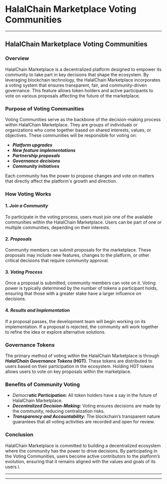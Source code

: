 # HalalChain Marketplace Voting Communities

***

## HalalChain Marketplace Voting Communities

### Overview

HalalChain Marketplace is a decentralized platform designed to empower its community to take part in key decisions that shape the ecosystem. By leveraging blockchain technology, the HalalChain Marketplace incorporates a voting system that ensures transparent, fair, and community-driven governance. This feature allows token holders and active participants to vote on various proposals affecting the future of the marketplace.

### Purpose of Voting Communities

Voting Communities serve as the backbone of the decision-making process within HalalChain Marketplace. They are groups of individuals or organizations who come together based on shared interests, values, or objectives. These communities will be responsible for voting on:

* _**Platform upgrades**_
* _**New feature implementations**_
* _**Partnership proposals**_
* _**Governance decisions**_
* _**Community initiatives**_

Each community has the power to propose changes and vote on matters that directly affect the platform's growth and direction.

### How Voting Works

#### 1. _Join a Community_

To participate in the voting process, users must join one of the available communities within the HalalChain Marketplace. Users can be part of one or multiple communities, depending on their interests.

#### 2. _Proposals_

Community members can submit proposals for the marketplace. These proposals may include new features, changes to the platform, or other critical decisions that require community approval.

#### 3. _Voting Process_

Once a proposal is submitted, community members can vote on it. Voting power is typically determined by the number of tokens a participant holds, ensuring that those with a greater stake have a larger influence on decisions.

#### 4. _Results and Implementation_

If a proposal passes, the development team will begin working on its implementation. If a proposal is rejected, the community will work together to refine the idea or explore alternative solutions.

### Governance Tokens

The primary method of voting within the HalalChain Marketplace is through _**HalalChain Governance Tokens**_**&#x20;(HGT)**. These tokens are distributed to users based on their participation in the ecosystem. Holding HGT tokens allows users to vote on key proposals within the marketplace.

### Benefits of Community Voting

* _Democr**atic Participation:**_ All token holders have a say in the future of HalalChain Marketplace.
* _**Decentralized Decision-Making:**_ Voting ensures decisions are made by the community, reducing centralization risks.
* _**Transparency and Accountability:**_ The blockchain’s transparent nature guarantees that all voting activities are recorded and open for review.

### Conclusion

HalalChain Marketplace is committed to building a decentralized ecosystem where the community has the power to drive decisions. By participating in the Voting Communities, users become active contributors to the platform’s evolution, ensuring that it remains aligned with the values and goals of its users.\


***

***

